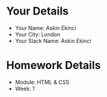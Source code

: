 <!--

The title for your pull request should be made in this format

CITY CLASS_NO - FIRST_NAME LAST_NAME - MODULE - WEEK_NO

For example,

London Class 7 - Chris Owen - HTML/CSS - Week 1

-->

# Your Details

- Your Name: Askin Ekinci
- Your City: London
- Your Slack Name: Askin Ekinci

# Homework Details

- Module: HTML & CSS
- Week: 1
